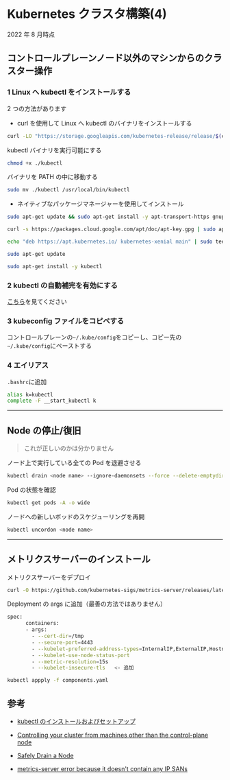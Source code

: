 # Kubernetes クラスタ構築(4)

2022 年 8 月時点

## コントロールプレーンノード以外のマシンからのクラスター操作

### 1 Linux へ kubectl をインストールする

2 つの方法があります

- curl を使用して Linux へ kubectl のバイナリをインストールする

```bash
curl -LO "https://storage.googleapis.com/kubernetes-release/release/$(curl -s https://storage.googleapis.com/kubernetes-release/release/stable.txt)/bin/linux/amd64/kubectl"
```

kubectl バイナリを実行可能にする

```bash
chmod +x ./kubectl
```

バイナリを PATH の中に移動する

```bash
sudo mv ./kubectl /usr/local/bin/kubectl
```

- ネイティブなパッケージマネージャーを使用してインストール

```bash
sudo apt-get update && sudo apt-get install -y apt-transport-https gnupg2
```

```bash
curl -s https://packages.cloud.google.com/apt/doc/apt-key.gpg | sudo apt-key add -
```

```bash
echo "deb https://apt.kubernetes.io/ kubernetes-xenial main" | sudo tee -a /etc/apt/sources.list.d/kubernetes.list
```

```bash
sudo apt-get update
```

```bash
sudo apt-get install -y kubectl
```

### 2 kubectl の自動補完を有効にする

[こちら](./setup-k8s-common.md#6-kubectl-の自動補完を有効にする)を見てください

### 3 kubeconfig ファイルをコピペする

コントロールプレーンの`~/.kube/config`をコピーし、コピー先の`~/.kube/config`にペーストする

### 4 エイリアス

`.bashrc`に追加

```bash
alias k=kubectl
complete -F __start_kubectl k
```

---

## Node の停止/復旧

> これが正しいのかは分かりません

ノード上で実行している全ての Pod を退避させる

```bash
kubectl drain <node name> --ignore-daemonsets --force --delete-emptydir-data
```

Pod の状態を確認

```bash
kubectl get pods -A -o wide
```

ノードへの新しいポッドのスケジューリングを再開

```bash
kubectl uncordon <node name>
```

---

## メトリクスサーバーのインストール

メトリクスサーバーをデプロイ

```bash
curl -O https://github.com/kubernetes-sigs/metrics-server/releases/latest/download/components.yaml
```

Deployment の args に追加（最善の方法ではありません）

```bash
spec:
      containers:
      - args:
        - --cert-dir=/tmp
        - --secure-port=4443
        - --kubelet-preferred-address-types=InternalIP,ExternalIP,Hostname
        - --kubelet-use-node-status-port
        - --metric-resolution=15s
        - --kubelet-insecure-tls   <- 追加
```

```bash
kubectl appply -f components.yaml
```

## 参考

- [kubectl のインストールおよびセットアップ](https://kubernetes.io/ja/docs/tasks/tools/install-kubectl/)

- [Controlling your cluster from machines other than the control-plane node](https://kubernetes.io/docs/setup/production-environment/tools/kubeadm/create-cluster-kubeadm/#optional-controlling-your-cluster-from-machines-other-than-the-control-plane-node)

- [Safely Drain a Node](https://kubernetes.io/docs/tasks/administer-cluster/safely-drain-node/)
- [metrics-server error because it doesn't contain any IP SANs](https://github.com/kubernetes-sigs/metrics-server/issues/196)
